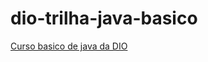 # dio-trilha-java-basico

[Curso basico de java da DIO](https://web.dio.me/lab/desafio-banco-terminal/learning/9788fec4-4345-454a-9c93-47babc3da283)